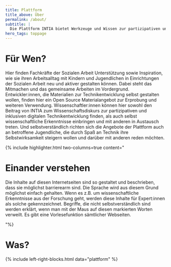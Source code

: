 ```yaml
---
title: Plattform
title_above: Über
permalink: /about/
subtitle: |
  Die Plattform INTIA bietet Werkzeuge und Wissen zur partizipativen und inklusiven Technikentwicklung gemeinsam mit Jugendlichen in Einrichtungen der Sozialen Arbeit an.
hero_tags: toppage
---
```


# Für Wen?

Hier finden Fachkräfte der Sozialen Arbeit Unterstützung sowie Inspiration, wie sie ihren Arbeitsalltag mit Kindern und Jugendlichen in Einrichtungen der Sozialen Arbeit neu und aktiver gestalten können. Dabei steht das Mitmachen und das gemeinsame Arbeiten im Vordergrund.
Entwickler:innen, die Materialien zur Technikentwicklung selbst gestalten wollen, finden hier ein Open Source Materialangebot zur Erprobung und weiteren Verwendung.
Wissenschaftler:innen können hier sowohl den Beitrag von INTIA zum Wissenschaftsdiskurs zur partizipativen und inklusiven digitalen Technikentwicklung finden, als auch selbst wissenschaftliche Erkenntnisse einbringen und mit anderen in Austausch treten.
Und selbstverständlich richten sich die Angebote der Plattform auch an betroffene Jugendliche, die durch Spaß an Technik ihre Selbstwirksamkeit steigern wollen und darüber mit anderen reden möchten.

{% include highlighter.html two-columns=true content="

# Einander verstehen

Die Inhalte auf diesen Internetseiten sind so gestaltet und beschrieben, dass sie möglichst barrierearm sind. Die Sprache wird aus diesem Grund möglichst einfach gehalten. Wenn es z.B. um wissenschaftliche Erkenntnisse aus der Forschung geht, werden diese Inhalte für Expert:innen als solche gekennzeichnet. Begriffe, die nicht selbstverständlich sind werden erklärt, wenn man mit der Maus auf diesen markierten Worten verweilt. Es gibt eine Vorlesefunktion sämtlicher Webseiten.

"%}

# Was?

{% include left-right-blocks.html data="plattform" %}
